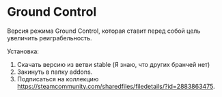 # Ground Control
Версия режима Ground Control, которая ставит перед собой цель увеличить реиграбельность.

Установка:
1) Скачать версию из ветви stable (Я знаю, что других бранчей нет)
2) Закинуть в папку addons.
3) Подписаться на коллекцию https://steamcommunity.com/sharedfiles/filedetails/?id=2883863475.

